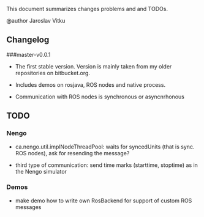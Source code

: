 This document summarizes changes problems and and TODOs.

@author Jaroslav Vitku

Changelog
-----------


###master-v0.0.1

* The first stable version. Version is mainly taken from my older repositories on bitbucket.org. 

* Includes demos on rosjava, ROS nodes and native process.

* Communication with ROS nodes is synchronous or asyncnrhonous


TODO
---------------

### Nengo

* ca.nengo.util.implNodeThreadPool: waits for syncedUnits (that is sync. ROS nodes), ask for resending the message?

* third type of communication: send time marks (starttime, stoptime) as in the Nengo simulator


### Demos

* make demo how to write own RosBackend for support of custom ROS messages


